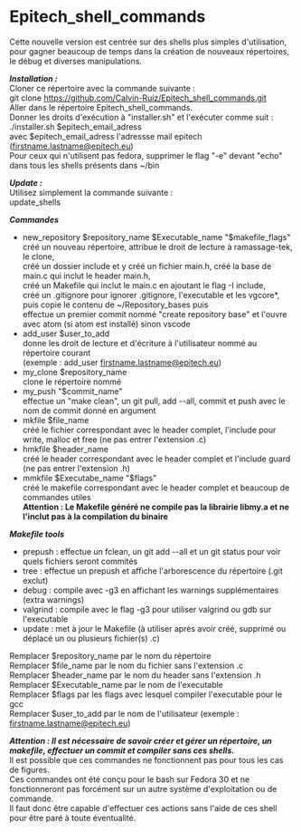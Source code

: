 # Epitech_shell_commands
Cette nouvelle version est centrée sur des shells plus simples d'utilisation, pour gagner beaucoup de temps dans la création de nouveaux répertoires, le débug et diverses manipulations.

***Installation :***  
Cloner ce répertoire avec la commande suivante :  
git clone https://github.com/Calvin-Ruiz/Epitech_shell_commands.git  
Aller dans le répertoire Epitech_shell_commands.  
Donner les droits d'exécution à "installer.sh" et l'exécuter comme suit :  
./installer.sh $epitech_email_adress  
avec $epitech_email_adress l'adressse mail epitech (firstname.lastname@epitech.eu)  
Pour ceux qui n'utilisent pas fedora, supprimer le flag "-e" devant "echo" dans tous les shells présents dans ~/bin  

***Update :***  
Utilisez simplement la commande suivante :  
update_shells  

***Commandes***  
- new_repository $repository_name $Executable_name "$makefile_flags"  
  créé un nouveau répertoire, attribue le droit de lecture à ramassage-tek, le clone,  
  créé un dossier include et y créé un fichier main.h, créé la base de main.c qui inclut le header main.h,  
  créé un Makefile qui inclut le main.c en ajoutant le flag -I include,  
  créé un .gitignore pour ignorer .gitignore, l'executable et les vgcore*, puis copie le contenu de ~/Repository_bases puis  
  effectue un premier commit nommé "create repository base" et l'ouvre avec atom (si atom est installé) sinon vscode  
- add_user $user_to_add  
  donne les droit de lecture et d'écriture à l'utilisateur nommé au répertoire courant  
  (exemple : add_user firstname.lastname@epitech.eu)  
- my_clone $repository_name  
  clone le répertoire nommé  
- my_push "$commit_name"  
  effectue un "make clean", un git pull, add --all, commit et push avec le nom de commit donné en argument  
- mkfile $file_name  
  créé le fichier correspondant avec le header complet, l'include pour write, malloc et free (ne pas entrer l'extension .c)  
- hmkfile $header_name  
  créé le header correspondant avec le header complet et l'include guard (ne pas entrer l'extension .h)  
- mmkfile $Executabe_name "$flags"  
  créé le makefile correspondant avec le header complet et beaucoup de commandes utiles  
  **Attention : Le Makefile généré ne compile pas la librairie libmy.a et ne l'inclut pas à la compilation du binaire**  

***Makefile tools***  
- prepush : effectue un fclean, un git add --all et un git status pour voir quels fichiers seront commités  
- tree : effectue un prepush et affiche l'arborescence du répertoire (.git exclut)  
- debug : compile avec -g3 en affichant les warnings supplémentaires (extra warnings)  
- valgrind : compile avec le flag -g3 pour utiliser valgrind ou gdb sur l'executable  
- update : met à jour le Makefile (à utiliser après avoir créé, supprimé ou déplacé un ou plusieurs fichier(s) .c)  

Remplacer $repository_name par le nom du répertoire  
Remplacer $file_name par le nom du fichier sans l'extension .c  
Remplacer $header_name par le nom du header sans l'extension .h  
Remplacer $Executable_name par le nom de l'executable  
Remplacer $flags par les flags avec lesquel compiler l'executable pour le gcc  
Remplacer $user_to_add par le nom de l'utilisateur (exemple : firstname.lastname@epitech.eu)  

***Attention : Il est nécessaire de savoir créer et gérer un répertoire, un makefile, effectuer un commit et compiler sans ces shells.***  
Il est possible que ces commandes ne fonctionnent pas pour tous les cas de figures.  
Ces commandes ont été conçu pour le bash sur Fedora 30 et ne fonctionneront pas forcément sur un autre système d'exploitation ou de commande.  
Il faut donc être capable d'effectuer ces actions sans l'aide de ces shell pour être paré à toute éventualité.
